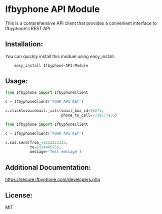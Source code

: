 Ifbyphone API Module
====================
 
This is a comprehensive API client that provides a
convenient interface to Ifbyphone's REST API.

Installation:
------------

You can quickly install this moduel using easy_install:

```bash
    easy_install Ifbyphone-API-Module
```

Usage:
------

```python
from Ifbyphone import IfbyphoneClient

c = IfbyphoneClient('YOUR API KEY')

c.clicktovoicemail._call(vmail_box_id=26271, 
                         phone_to_call=7739777935)
```

```python
from Ifbyphone import IfbyphoneClient

c = IfbyphoneClient('YOUR API KEY')

c.sms.send(from_=1112223333, 
           to=3334445555,
           message='Test message')
```

Additional Documentation:
-------------------------

https://secure.ifbyphone.com/developers.php
              
License:
--------
MIT